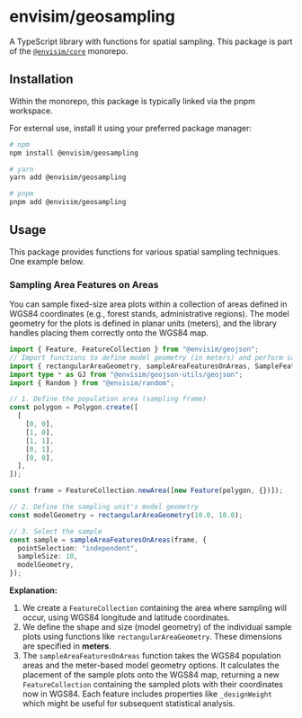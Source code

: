 # envisim/geosampling

A TypeScript library with functions for spatial sampling. This package is part of the [`@envisim/core`](../..) monorepo.

## Installation

Within the monorepo, this package is typically linked via the pnpm workspace.

For external use, install it using your preferred package manager:

```bash
# npm
npm install @envisim/geosampling

# yarn
yarn add @envisim/geosampling

# pnpm
pnpm add @envisim/geosampling
```

## Usage

This package provides functions for various spatial sampling techniques. One example below.

### Sampling Area Features on Areas

You can sample fixed-size area plots within a collection of areas defined in WGS84 coordinates (e.g., forest stands, administrative regions). The model geometry for the plots is defined in planar units (meters), and the library handles placing them correctly onto the WGS84 map.

```typescript
import { Feature, FeatureCollection } from "@envisim/geojson";
// Import functions to define model geometry (in meters) and perform sampling
import { rectangularAreaGeometry, sampleAreaFeaturesOnAreas, SampleFeaturesOnAreasOptions } from "@envisim/geosampling";
import type * as GJ from "@envisim/geojson-utils/geojson";
import { Random } from "@envisim/random";

// 1. Define the population area (sampling frame)
const polygon = Polygon.create([
  [
    [0, 0],
    [1, 0],
    [1, 1],
    [0, 1],
    [0, 0],
  ],
]);

const frame = FeatureCollection.newArea([new Feature(polygon, {})]);

// 2. Define the sampling unit's model geometry
const modelGeometry = rectangularAreaGeometry(10.0, 10.0);

// 3. Select the sample
const sample = sampleAreaFeaturesOnAreas(frame, {
  pointSelection: "independent",
  sampleSize: 10,
  modelGeometry,
});
```

**Explanation:**

1.  We create a `FeatureCollection` containing the area where sampling will occur, using WGS84 longitude and latitude coordinates.
2.  We define the shape and size (model geometry) of the individual sample plots using functions like `rectangularAreaGeometry`. These dimensions are specified in **meters**.
3.  The `sampleAreaFeaturesOnAreas` function takes the WGS84 population areas and the meter-based model geometry options. It calculates the placement of the sample plots onto the WGS84 map, returning a new `FeatureCollection` containing the sampled plots with their coordinates now in WGS84. Each feature includes properties like `_designWeight` which might be useful for subsequent statistical analysis.

